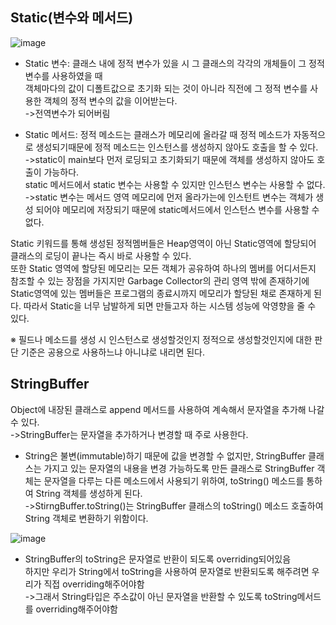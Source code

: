 ## Static(변수와 메서드)
![image](https://user-images.githubusercontent.com/122864238/215991354-c5f7efcf-ee46-4433-9f9d-bcbf6abaf799.png)

* Static 변수: 클래스 내에 정적 변수가 있을 시 그 클래스의 각각의 개체들이 그 정적 변수를 사용하였을 때 
<br>객체마다의 값이 디폴트값으로 초기화 되는 것이 아니라 직전에 그 정적 변수를 사용한 객체의 정적 변수의 값을 이어받는다.</br>
->전역변수가 되어버림

* Static 메서드: 정적 메소드는 클래스가 메모리에 올라갈 때 정적 메소드가 자동적으로 생성되기때문에 
정적 메소드는 인스턴스를 생성하지 않아도 호출을 할 수 있다.
<br>->static이 main보다 먼저 로딩되고 초기화되기 때문에 객체를 생성하지 않아도 호출이 가능하다.</br>
static 메서드에서 static 변수는 사용할 수 있지만 인스턴스 변수는 사용할 수 없다.
<br>->static 변수는 메서드 영역 메모리에 먼저 올라가는에 인스턴트 변수는 객체가 생성
되어야 메모리에 저장되기 때문에 static메서드에서 인스턴스 변수를 사용할 수 없다.</br>

Static 키워드를 통해 생성된 정적멤버들은 Heap영역이 아닌 Static영역에 할당되어 
클래스의 로딩이 끝나는 즉시 바로 사용할 수 있다.
<br>또한 Static 영역에 할당된 메모리는 모든 객체가 공유하여 하나의 멤버를 어디서든지 
참조할 수 있는 장점을 가지지만 Garbage Collector의 관리 영역 밖에 존재하기에 
Static영역에 있는 멤버들은 프로그램의 종료시까지 메모리가 할당된 채로 존재하게 
된다. 따라서 Static을 너무 남발하게 되면 만들고자 하는 시스템 성능에 악영향을 
줄 수 있다.</br>

※ 필드나 메소드를 생성 시 인스턴스로 생성할것인지 정적으로 생성할것인지에 대한 
판단 기준은 공용으로 사용하느냐 아니냐로 내리면 된다.

## StringBuffer
Object에 내장된 클래스로 append 메서드를 사용하여 계속해서 문자열을 추가해 나갈 수 있다.
<br>->StringBuffer는 문자열을 추가하거나 변경할 때 주로 사용한다.</br>
* String은 불변(immutable)하기 때문에 값을 변경할 수 없지만, StringBuffer 클래스는 가지고 있는 문자열의 내용을 변경 가능하도록 만든 클래스로
StringBuffer 객체는 문자열을 다루는 다른 메소드에서 사용되기 위하여, toString() 메소드를 통하여 String 객체를 생성하게 된다.
<br>->StirngBuffer.toString()는 StringBuffer 클래스의 toString() 메소드 호출하여 String 객체로 변환하기 위함이다.</br>

![image](https://user-images.githubusercontent.com/122864238/215996129-7f573e60-b1e4-49b1-8784-b97ff303393b.png)

- StringBuffer의 toString은 문자열로 반환이 되도록 overriding되어있음
<br>하지만 우리가 String에서 toString을 사용하여 문자열로 반환되도록 해주려면 우리가 직접 overriding해주어야함</br>
->그래서 String타입은 주소값이 아닌 문자열을 반환할 수 있도록 toString메서드를 overriding해주어야함